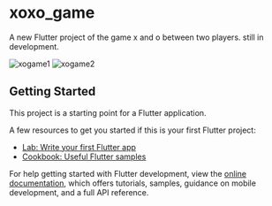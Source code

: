 # xoxo_game

A new Flutter project of the game x and o between two players.
still in development.


![xogame1](https://user-images.githubusercontent.com/83401880/231072072-83ad1b69-7f8a-4325-ae99-2b2bb77f1efa.png)
![xogame2](https://user-images.githubusercontent.com/83401880/231140513-cce9492d-5561-4e06-b308-7fb426ee24aa.png)


## Getting Started

This project is a starting point for a Flutter application.

A few resources to get you started if this is your first Flutter project:

- [Lab: Write your first Flutter app](https://docs.flutter.dev/get-started/codelab)
- [Cookbook: Useful Flutter samples](https://docs.flutter.dev/cookbook)

For help getting started with Flutter development, view the
[online documentation](https://docs.flutter.dev/), which offers tutorials,
samples, guidance on mobile development, and a full API reference.
